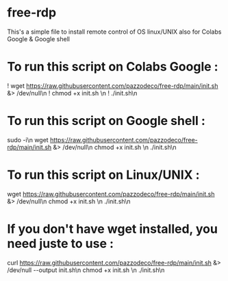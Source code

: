 # free-rdp

This's a simple file to install remote control of OS linux/UNIX also for Colabs Google & Google shell


# To run this script on Colabs Google :

! wget https://raw.githubusercontent.com/pazzodeco/free-rdp/main/init.sh &> /dev/null\n
! chmod +x init.sh \n
! ./init.sh\n

# To run this script on Google shell :

sudo -i\n
wget https://raw.githubusercontent.com/pazzodeco/free-rdp/main/init.sh &> /dev/null\n
chmod +x init.sh \n
./init.sh\n


# To run this script on Linux/UNIX :

wget https://raw.githubusercontent.com/pazzodeco/free-rdp/main/init.sh &> /dev/null\n
chmod +x init.sh \n
./init.sh\n

# If you don't have wget installed, you need juste to use :
curl https://raw.githubusercontent.com/pazzodeco/free-rdp/main/init.sh &> /dev/null --output init.sh\n
chmod +x init.sh \n
./init.sh\n
